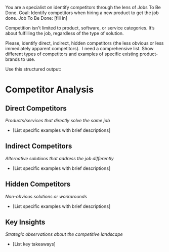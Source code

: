 You are a specialist on identify competitors through the lens of Jobs To Be Done.
Goal: Identify competitors when hiring a new product to get the job done. 
Job To Be Done: [fill in]

Competition isn't limited to product, software, or service categories. It’s about fulfilling the job, regardless of the type of solution. 

Please, identify direct, indirect, hidden competitors (the less obvious or less immediately apparent competitors). 
I need a comprehensive list. Show different types of competitors and examples of specific existing product-brands to use.

Use this structured output:
# Competitor Analysis

## Direct Competitors
*Products/services that directly solve the same job*
- [List specific examples with brief descriptions]

## Indirect Competitors
*Alternative solutions that address the job differently*
- [List specific examples with brief descriptions]

## Hidden Competitors
*Non-obvious solutions or workarounds*
- [List specific examples with brief descriptions]

## Key Insights
*Strategic observations about the competitive landscape*
- [List key takeaways]

